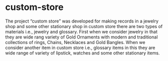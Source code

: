 # custom-store
The project “custom store” was developed for making records in a jewelry shop and some other stationary shop in custom store there are two types of materials i.e., jewelry and glossary. First when we consider jewelry in that they are wide rang variety of Gold Ornaments with modern and traditional collections of rings, Chains, Necklaces and Gold Bangles. When we consider another item in custom store i.e., glossary items in this they are wide range of variety of lipstick, watches and some other stationary items.
